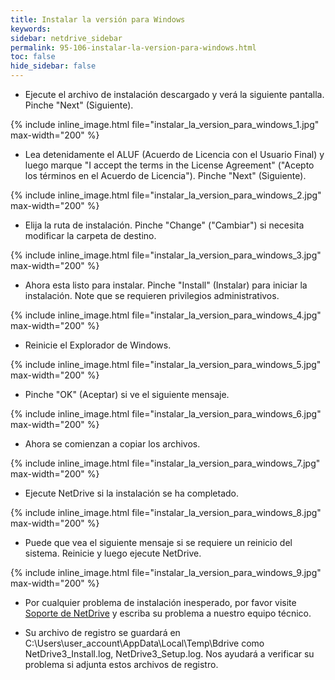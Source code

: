 ```yaml
---
title: Instalar la versión para Windows
keywords:
sidebar: netdrive_sidebar
permalink: 95-106-instalar-la-version-para-windows.html
toc: false
hide_sidebar: false
---
```


- Ejecute el archivo de instalación descargado y verá la siguiente pantalla.  Pinche "Next" (Siguiente). 


{% include inline_image.html file="instalar_la_version_para_windows_1.jpg" max-width="200" %}


- Lea detenidamente el ALUF (Acuerdo de Licencia con el Usuario Final) y luego marque "I accept the terms in the License Agreement" ("Acepto los términos en el Acuerdo de Licencia"). Pinche "Next" (Siguiente).


{% include inline_image.html file="instalar_la_version_para_windows_2.jpg" max-width="200" %}


- Elija la ruta de instalación. Pinche "Change" ("Cambiar") si necesita modificar la carpeta de destino.


{% include inline_image.html file="instalar_la_version_para_windows_3.jpg" max-width="200" %}


- Ahora esta listo para instalar. Pinche "Install" (Instalar) para iniciar la instalación. Note que se requieren privilegios administrativos.


{% include inline_image.html file="instalar_la_version_para_windows_4.jpg" max-width="200" %}


- Reinicie el Explorador de Windows.


{% include inline_image.html file="instalar_la_version_para_windows_5.jpg" max-width="200" %}


- Pinche "OK" (Aceptar) si ve el siguiente mensaje.


{% include inline_image.html file="instalar_la_version_para_windows_6.jpg" max-width="200" %}


- Ahora se comienzan a copiar los archivos.


{% include inline_image.html file="instalar_la_version_para_windows_7.jpg" max-width="200" %}


- Ejecute NetDrive si la instalación se ha completado.


{% include inline_image.html file="instalar_la_version_para_windows_8.jpg" max-width="200" %}


- Puede que vea el siguiente mensaje si se requiere un reinicio del sistema.  Reinicie y luego ejecute NetDrive.


{% include inline_image.html file="instalar_la_version_para_windows_9.jpg" max-width="200" %}


* Por cualquier problema de instalación inesperado, por favor visite [Soporte de NetDrive](https://support.bdrive.com/) y escriba su problema a nuestro equipo técnico.


* Su archivo de registro se guardará en C:\Users\user_account\AppData\Local\Temp\Bdrive como NetDrive3_Install.log, NetDrive3_Setup.log.  Nos ayudará a verificar su problema si adjunta estos archivos de registro.

